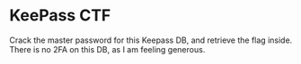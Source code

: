 # KeePass CTF
Crack the master password for this Keepass DB, and retrieve the flag inside. There is no 2FA on this DB, as I am feeling generous.

